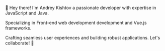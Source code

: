 <p>👋 Hey there! I'm Andrey Kishtov a passionate developer with expertise in JavaScript and Java.</p>
<p>Specializing in Front-end web development development and Vue.js frameworks.</p>
<p>Crafting seamless user experiences and building robust applications. Let's collaborate! 🚀</p>
